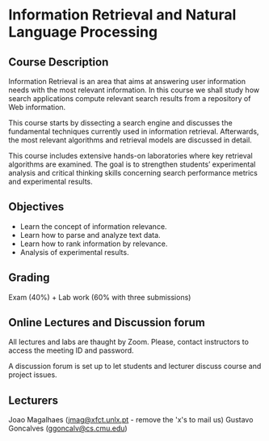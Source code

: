 # Information Retrieval and Natural Language Processing

## Course Description

Information Retrieval is an area that aims at answering user information needs with the most relevant information. In this course we shall study how search applications compute relevant search results from a repository of Web information.

This course starts by dissecting a search engine and discusses the fundamental techniques currently used in information retrieval. Afterwards, the most relevant algorithms and retrieval models are discussed in detail.

This course includes extensive hands-on laboratories where key retrieval algorithms are examined. The goal is to strengthen students’ experimental analysis and critical thinking skills concerning search performance metrics and experimental results.


## Objectives
- Learn the concept of information relevance.
- Learn how to parse and analyze text data.
- Learn how to rank information by relevance.
- Analysis of experimental results.

## Grading
Exam (40%) + Lab work (60% with three submissions)

## Online Lectures and Discussion forum

All lectures and labs are thaught by Zoom. Please, contact instructors to access the meeting ID and password.

A discussion forum is set up to let students and lecturer discuss course and project issues.

## Lecturers
Joao Magalhaes (jmag@xfct.unlx.pt - remove the 'x's to mail us)
Gustavo Goncalves (ggoncalv@cs.cmu.edu)
